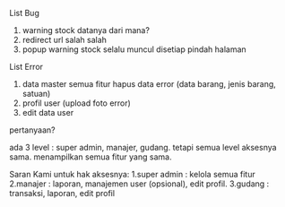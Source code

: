 List Bug

1. warning stock datanya dari mana?
2. redirect url salah salah
3. popup warning stock selalu muncul disetiap pindah halaman

List Error

1. data master semua fitur hapus data error (data barang, jenis barang, satuan)
2. profil user (upload foto error)
3. edit data user

pertanyaan?

ada 3 level : super admin, manajer, gudang. tetapi semua level aksesnya sama. menampilkan semua fitur yang sama.

Saran Kami untuk hak aksesnya:
1.super admin : kelola semua fitur
2.manajer : laporan, manajemen user (opsional), edit profil.
3.gudang : transaksi, laporan, edit profil
